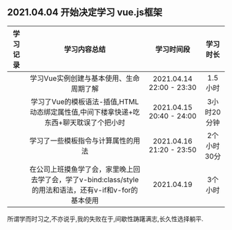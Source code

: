 ## 2021.04.04 开始决定学习 vue.js框架

| 学习记录 | 学习内容总结 | 学习时间段 | 学习时长 |
|:------:|:------:|:------:|:------:|
|  | 学习Vue实例创建与基本使用、生命周期了解 |2021.04.14 22:00 - 23:30| 1.5 小时 |
| | 学习了Vue的模板语法-插值,HTML动态绑定属性值,中间下楼拿快递+吃东西+聊天耽误了个把小时 |2021.04.15 20:40 - 24:00| 3小时20分钟 |
| | 学习了一些模板指令与计算属性的用法 |2021.04.16 21:20 - 23:50| 2个小时30分 |
| | 在公司上班摸鱼学了会，家里晚上回去学了会，学了v-bind:class/style的用法和语法，还有v-if和v-for的基本使用 |2021.04.19| 3个小时 |



所谓学而时习之,不亦说乎,我的失败在于,间歇性踌躇满志,长久性选择躺平.